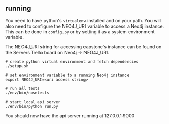 ## running
You need to have python's `virtualenv` installed and on your path.
You will also need to configure the NEO4J_URI variable to access
a Neo4j instance. This can be done in `config.py` or by setting
it as a system environment variable.

The NEO4J_URI string for accessing capstone's instance can be found
on the Servers Trello board on Neo4j -> NEO4J_URI.

```
# create python virtual environment and fetch dependencies
./setup.sh

# set environment variable to a running Neo4j instance
export NEO4J_URI=<uri access string>

# run all tests
./env/bin/nosetests

# start local api server
./env/bin/python run.py
```

You should now have the api server running at 127.0.0.1:9000
